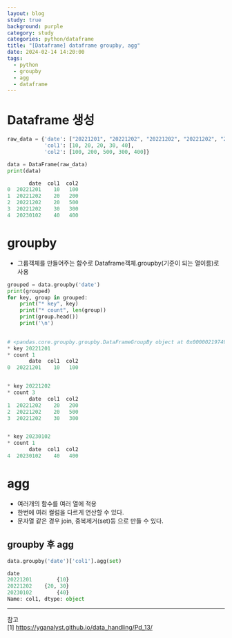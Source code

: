```yaml
---
layout: blog
study: true
background: purple
category: study
categories: python/dataframe
title: "[Dataframe] dataframe groupby, agg"
date: 2024-02-14 14:20:00
tags:
  - python
  - groupby
  - agg
  - dataframe
---
```


# Dataframe 생성

```python
raw_data = {'date': ["20221201", "20221202", "20221202", "20221202", "20230102"],
            'col1': [10, 20, 20, 30, 40],
            'col2': [100, 200, 500, 300, 400]}

data = DataFrame(raw_data)
print(data)

       date  col1  col2
0  20221201    10   100
1  20221202    20   200
2  20221202    20   500
3  20221202    30   300
4  20230102    40   400

```

# groupby

- 그룹객체를 만들어주는 함수로 Dataframe객체.groupby(기준이 되는 열이름)로 사용

```python
grouped = data.groupby('date')
print(grouped)
for key, group in grouped:
    print("* key", key)
    print("* count", len(group))
    print(group.head())
    print('\n')
    
```

```python
# <pandas.core.groupby.groupby.DataFrameGroupBy object at 0x0000021974982A90>
* key 20221201
* count 1
       date  col1  col2
0  20221201    10   100


* key 20221202
* count 3
       date  col1  col2
1  20221202    20   200
2  20221202    20   500
3  20221202    30   300


* key 20230102
* count 1
       date  col1  col2
4  20230102    40   400
```

# agg

- 여러개의 함수를 여러 열에 적용
- 한번에 여러 컬럼을 다르게 연산할 수 있다.
- 문자열 같은 경우 join, 중복제거(set)등 으로 만들 수 있다.

## groupby 후 agg

```python
data.groupby('date')['col1'].agg(set)

date
20221201        {10}
20221202    {20, 30}
20230102        {40}
Name: col1, dtype: object

```

---
참고  
[1] https://yganalyst.github.io/data_handling/Pd_13/
